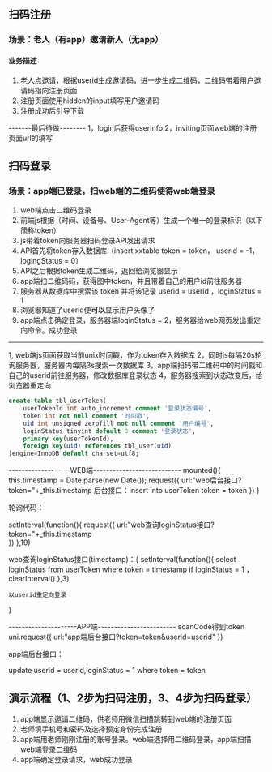 ## 扫码注册

### 场景：老人（有app）邀请新人（无app）

#### 业务描述
1. 老人点邀请，根据userid生成邀请码，进一步生成二维码，二维码带着用户邀请码指向注册页面
2. 注册页面使用hidden的input填写用户邀请码
3. 注册成功后引导下载

-------最后待做--------
1，login后获得userInfo
2，inviting页面web端的注册页面url的填写






## 扫码登录

### 场景：app端已登录，扫web端的二维码使得web端登录

1. web端点击二维码登录
2. 前端js根据（时间、设备号、User-Agent等）生成一个唯一的登录标识（以下简称token）
3. js带着token向服务器扫码登录API发出请求
4. API首先将token存入数据库（insert xxtable  token = token， userid = -1， logingStatus = 0）
5. API之后根据token生成二维码，返回给浏览器显示
6. app端扫二维码码，获得图中token，并且带着自己的用户id前往服务器
7. 服务器从数据库中搜索该 token 并将该记录 userid = userid ，loginStatus = 1
8. 浏览器知道了userid便**可以**显示用户头像了
9. app端点击确定登录，服务器端loginStatus = 2，服务器给web网页发出重定向命令。成功登录
---------------------------
1, web端js页面获取当前unix时间戳，作为token存入数据库
2，同时js每隔20s轮询服务器，服务器内每隔3s搜索一次数据库
3，app端扫码带二维码中的时间戳和自己的userid前往服务器，修改数据库登录状态
4，服务器搜索到状态改变后，给浏览器重定向

```sql
create table tbl_userToken(
	userTokenId int auto_increment comment '登录状态编号',
	token int not null comment '时间戳',
	uid int unsigned zerofill not null comment '用户编号',
	loginStatus tinyint default 0 comment '登录状态',
	primary key(userTokenId),
	foreign key(uid) references tbl_user(uid)
)engine=InnoDB default charset=utf8;
```
-------------------WEB端---------------------------
mounted(){
	this.timestamp = Date.parse(new Date());
	request({
		url:"web后台接口?token="+_this.timestamp   后台接口：insert into userToken token = token
	})
}

轮询代码：

setInterval(function(){
	request({
		url:"web查询loginStatus接口?token="+_this.timestamp   
	})
},19)

web查询loginStatus接口(timestamp)：{
	setInterval(function(){
		select loginStatus from userToken where token = timestamp
		if loginStatus = 1 ，clearInterval() 
	},3)
	
	以userid重定向登录
}

---------------------APP端------------------------
scanCode得到token
uni.request({
	url:"app端后台接口?token=token&userid=userid"
})

app端后台接口：
 
update userid = userid,loginStatus = 1 where token = token




## 演示流程（1、2步为扫码注册，3、4步为扫码登录）
1. app端显示邀请二维码，供老师用微信扫描跳转到web端的注册页面
2. 老师填手机号和密码及选择预定身份完成注册
3. app端用老师刚刚注册的账号登录。web端选择用二维码登录，app端扫描web端登录二维码
4. app端确定登录请求，web成功登录